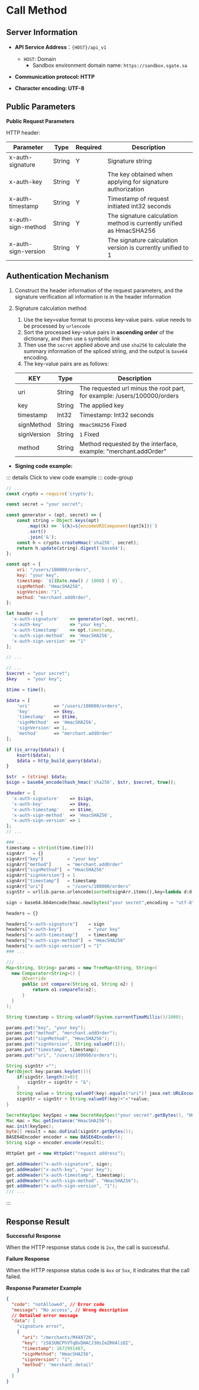 # Call Method

## Server Information

* **API Service Address**：`{HOST}/api_v1`
  * `HOST`: Domain
    * Sandbox environment domain name: `https://sandbox.sgate.sa`

* **Communication protocol: HTTP**

* **Character encoding: UTF-8**

## Public Parameters

**Public Request Parameters**

HTTP header:

| **Parameter**       | **Type** | **Required** | **Description**                                                     |
| ------------------- | -------- | ------------ | ------------------------------------------------------------------- |
| x-auth-signature    | String   | Y            | Signature string                                                    |
| x-auth-key          | String   | Y            | The key obtained when applying for signature authorization          |
| x-auth-timestamp    | String   | Y            | Timestamp of request initiated int32 seconds                        |
| x-auth-sign-method  | String   | Y            | The signature calculation method is currently unified as HmacSHA256 |
| x-auth-sign-version | String   | Y            | The signature calculation version is currently unified to 1         |

## Authentication Mechanism

1. Construct the header information of the request parameters, and the signature verification all information is in the header information
2. Signature calculation method

   1. Use the key=value format to process key-value pairs. value needs to be processed by `urlencode`
   2. Sort the processed key-value pairs in **ascending order** of the dictionary, and then use `&` symbolic link
   3. Then use the `secret` applied above and use `sha256` to calculate the summary information of the spliced string, and the output is `base64` encoding.
   4. The key-value pairs are as follows:

   | **KEY**     | **Type** | **Description**                                                          |
   | ----------- | -------- | ------------------------------------------------------------------------ |
   | uri         | String   | The requested url minus the root part, for example: /users/100000/orders |
   | key         | String   | The applied key                                                          |
   | timestamp   | Int32    | Timestamp: Int32 seconds                                                 |
   | signMethod  | String   | `HmacSHA256` Fixed                                                       |
   | signVersion | String   | `1` Fixed                                                                |
   | method      | String   | Method requested by the interface, example: "merchant.addOrder"          |

* **Signing code example:**

::: details Click to view code example
::: code-group

```js [NODE]
// ...
const crypto = require('crypto');

const secret = "your secret";

const generator = (opt, secret) => {
    const string = Object.keys(opt)
        .map((k) => `${k}=${encodeURIComponent(opt[k])}`)
        .sort()
        .join('&');
    const h = crypto.createHmac('sha256', secret);
    return h.update(string).digest('base64');
};

const opt = {
    uri: "/users/100000/orders",
    key: "your key",
    timestamp: `${(Date.now() / 1000) | 0}`,
    signMethod: "HmacSHA256",
    signVersion: "1",
    method: "merchant.addOrder",
};

let header = [
  'x-auth-signature'    => generator(opt, secret),
  'x-auth-key'          => "your key",
  'x-auth-timestamp'    => opt.timestamp,
  'x-auth-sign-method'  => 'HmacSHA256',
  'x-auth-sign-version' => "1"
];

// ...
```

```php [PHP]
// ...
$secret = "your secret";
$key    = "your key";

$time = time();

$data = [
    'uri'         => "/users/100000/orders",
    'key'         => $key,
    'timestamp'   => $time,
    'signMethod'  => 'HmacSHA256',
    'signVersion' => 1,
    'method'      => "merchant.addOrder"
];

if (is_array($data)) {
    ksort($data);
    $data = http_build_query($data);
}

$str  = (string) $data;
$sign = base64_encode(hash_hmac('sha256', $str, $secret, true));

$header = [
  'x-auth-signature'    => $sign,
  'x-auth-key'          => $key,
  'x-auth-timestamp'    => $time,
  'x-auth-sign-method'  => 'HmacSHA256',
  'x-auth-sign-version' => 1
];
// ...
```

```python [PYTHON]
### ...
timestamp = str(int(time.time()))
signArr   = {}
signArr["key"]         = "your key"
signArr["method"]      = "merchant.addOrder"
signArr["signMethod"]  = "HmacSHA256"
signArr["signVersion"] = 1
signArr["timestamp"]   = timestamp
signArr["uri"]         = "/users/100000/orders"
signStr = urllib.parse.urlencode(sorted(signArr.items(),key=lambda d:d[0]))

sign = base64.b64encode(hmac.new(bytes("your secret",encoding = "utf-8"),bytes(signStr,encoding = "utf-8"),hashlib.sha256).digest()).decode()

headers = {}

headers["x-auth-signature"]    = sign
headers["x-auth-key"]          = "your key"
headers["x-auth-timestamp"]    = timestamp
headers["x-auth-sign-method"]  = "HmacSHA256"
headers["x-auth-sign-version"] = "1"
### ...
```

```java [JAVA]
/// ...
Map<String, String> params = new TreeMap<String, String>(
  new Comparator<String>() {
      @Override
      public int compare(String o1, String o2) {
          return o1.compareTo(o2);
      }
  }
);

String timestamp = String.valueOf(System.currentTimeMillis()/1000);

params.put("key", "your key");
params.put("method", "merchant.addOrder");
params.put("signMethod", "HmacSHA256");
params.put("signVersion", String.valueOf(1));
params.put("timestamp", timestamp);
params.put("uri", "/users/100000/orders");

String signStr ="";
for(Object key:params.keySet()){
    if(signStr.length()>0){
        signStr = signStr + "&";
    }
    String value = String.valueOf(key).equals("uri")? java.net.URLEncoder.encode(String.valueOf(params.get(key)),"UTF-8"):String.valueOf(params.get(key));
    signStr = signStr + String.valueOf(key)+"="+value;
}

SecretKeySpec keySpec = new SecretKeySpec("your secret".getBytes(), "HmacSHA256");
Mac mac = Mac.getInstance("HmacSHA256");
mac.init(keySpec);
byte[] result = mac.doFinal(signStr.getBytes());
BASE64Encoder encoder = new BASE64Encoder();
String sign = encoder.encode(result);

HttpGet get = new HttpGet("request address");

get.addHeader("x-auth-signature", sign);
get.addHeader("x-auth-key", "your key");
get.addHeader("x-auth-timestamp", timestamp);
get.addHeader("x-auth-sign-method", "HmacSHA256");
get.addHeader("x-auth-sign-version", "1");
/// ...
```

:::

## Response Result

**Successful Response**

When the HTTP response status code is `2xx`, the call is successful.

**Failure Response**

When the HTTP response status code is `4xx` or `5xx`, it indicates that the call failed.

**Response Parameter Example**

```json
{
  "code": "notAllowed", // Error code
  "message": "No access", // Wrong description
  // Detailed error message
  "data": [
    "signature error",
    {
      "uri": "/merchants/M448726",
      "key": "zS83UNCPhVTqBxDHACJ30sImZRKAlzQI",
      "timestamp": 1672991487,
      "signMethod": "HmacSHA256",
      "signVersion": "1",
      "method": "merchant.detail"
    }
  ]
}
```